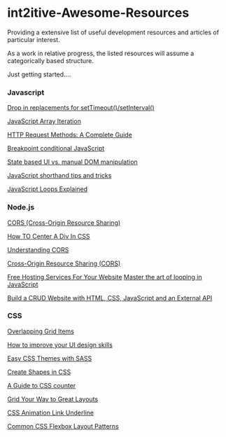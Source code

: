 # int2itive-Awesome-Resources

Providing a extensive list of useful development resources and articles of particular interest.

As a work in relative progress, the listed resources will assume a categorically based structure.

Just getting started....


### Javascript


[Drop in replacements for setTimeout()/setInterval()](https://gist.github.com/joelambert/1002116)

[JavaScript Array Iteration](https://medium.com/@zawood11/javascript-intro-to-array-iteration-d86283800f9a)

[HTTP Request Methods: A Complete Guide](https://javascript.plainenglish.io/http-request-methods-complete-guide-cced531a42b7)

[Breakpoint conditional JavaScript](https://gomakethings.com/breakpoint-conditional-javascript-in-vanilla-js/)

[State based UI vs. manual DOM manipulation](https://gomakethings.com/state-based-ui-vs.-manual-dom-manipulation/)

[JavaScript shorthand tips and tricks](https://javascript.plainenglish.io/20-javascript-shorthand-techniques-that-will-save-your-time-f1671aab405f)


[JavaScript Loops Explained](https://medium.com/@rembertdesigns/javascript-loops-explained-92f327dd2b69)


### Node.js


[CORS (Cross-Origin Resource Sharing)](https://blog.webdevsimplified.com/2021-05/cors/)

[How TO Center A Div In CSS](https://medium.com/@successibekwe047/how-to-center-a-div-in-css-3bcca7463bb9)

[Understanding CORS](https://medium.com/@baphemot/understanding-cors-18ad6b478e2b)

[Cross-Origin Resource Sharing (CORS)](https://medium.com/@x24mak/cross-origin-resource-sharing-cors-275e52b021b8)

[Free Hosting Services For Your Website](https://javascript.plainenglish.io/what-is-web-hosting-and-22-good-hosting-for-your-website-718c4a6c001e)
[Master the art of looping in JavaScript](https://www.freecodecamp.org/news/master-the-art-of-looping-in-javascript-with-these-incredible-tricks-a5da1aa1d6c5)

[Build a CRUD Website with HTML, CSS, JavaScript and an External API](https://javascript.plainenglish.io/basic-html-css-javascript-bootstrap-5-using-external-api-for-crud-operations-1a7349ab95b2)

### CSS


[Overlapping Grid Items](https://mastery.games/post/overlapping-grid-items/)

[How to improve your UI design skills](https://icons8.medium.com/how-to-improve-your-ui-design-skills-in-5-minutes-a-day-9978b18aa7d)

[Easy CSS Themes with SASS](https://medium.com/@sir.different/easy-css-themes-with-sass-d91d054799be)

[Create Shapes in CSS](https://www.rareprogrammer.com/how-to-create-shapes-in-css)

[A Guide to CSS counter](https://www.samanthaming.com/tidbits/53-css-counter/)

[Grid Your Way to Great Layouts](https://medium.com/@jdhawks/grid-your-way-to-great-layouts-93bef82b7b48)

[CSS Animation Link Underline](https://paulund.co.uk/css-animation-link-underline)

[Common CSS Flexbox Layout Patterns](https://tobiasahlin.com/blog/common-flexbox-patterns/)



